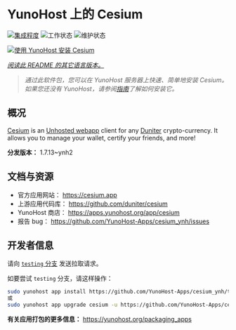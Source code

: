 <!--
注意：此 README 由 <https://github.com/YunoHost/apps/tree/master/tools/readme_generator> 自动生成
请勿手动编辑。
-->

# YunoHost 上的 Cesium

[![集成程度](https://dash.yunohost.org/integration/cesium.svg)](https://dash.yunohost.org/appci/app/cesium) ![工作状态](https://ci-apps.yunohost.org/ci/badges/cesium.status.svg) ![维护状态](https://ci-apps.yunohost.org/ci/badges/cesium.maintain.svg)

[![使用 YunoHost 安装 Cesium](https://install-app.yunohost.org/install-with-yunohost.svg)](https://install-app.yunohost.org/?app=cesium)

*[阅读此 README 的其它语言版本。](./ALL_README.md)*

> *通过此软件包，您可以在 YunoHost 服务器上快速、简单地安装 Cesium。*  
> *如果您还没有 YunoHost，请参阅[指南](https://yunohost.org/install)了解如何安装它。*

## 概况

[Cesium](https://cesium.app) is an [Unhosted webapp](https://unhosted.org) client for any [Duniter](https://duniter.org) crypto-currency.
It allows you to manage your wallet, certify your friends, and more!


**分发版本：** 1.7.13~ynh2
## 文档与资源

- 官方应用网站： <https://cesium.app>
- 上游应用代码库： <https://github.com/duniter/cesium>
- YunoHost 商店： <https://apps.yunohost.org/app/cesium>
- 报告 bug： <https://github.com/YunoHost-Apps/cesium_ynh/issues>

## 开发者信息

请向 [`testing` 分支](https://github.com/YunoHost-Apps/cesium_ynh/tree/testing) 发送拉取请求。

如要尝试 `testing` 分支，请这样操作：

```bash
sudo yunohost app install https://github.com/YunoHost-Apps/cesium_ynh/tree/testing --debug
或
sudo yunohost app upgrade cesium -u https://github.com/YunoHost-Apps/cesium_ynh/tree/testing --debug
```

**有关应用打包的更多信息：** <https://yunohost.org/packaging_apps>
